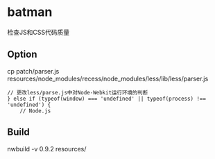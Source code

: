 batman
======

检查JS和CSS代码质量

Option
------
cp patch/parser.js resources/node_modules/recess/node_modules/less/lib/less/parser.js

    // 更改less/parse.js中对Node-Webkit运行环境的判断
    } else if (typeof(window) === 'undefined' || typeof(process) !== 'undefined') {
        // Node.js


Build
-----
nwbuild -v 0.9.2 resources/
